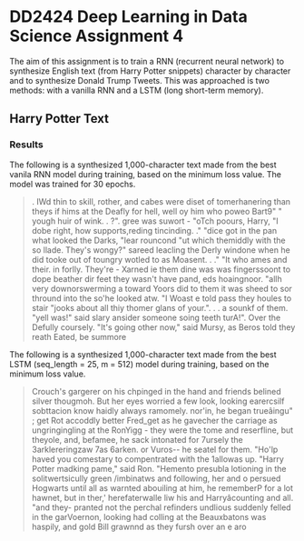 # DD2424 Deep Learning in Data Science Assignment 4

The aim of this assignment is to train a RNN (recurrent neural network) to synthesize English text (from Harry Potter snippets) character by character and to synthesize Donald Trump Tweets. This was approached is two methods: with a vanilla RNN and a LSTM (long short-term memory).

## Harry Potter Text
### Results 

The following is a synthesized 1,000-character text made from the best vanila RNN model during training, based on the minimum loss value.  The model was trained for 30 epochs.

> . IWd thin to skill, rother, and cabes were diset of tomerhanering than theys if hims at the Deafly for hell, well oy him who poweo Bart9"
" yough huir of wink. . ?". gree was suwort -
"oTch poours, Harry, "I dobe right, how supports,reding tincinding. ."
"dice got in the pan what looked the Darks, "lear rouncond "ut which themiddly with the so llade.  They's  wongy?" sareed leacling the Derly windone when he did tooke out of toungry wotled to as Moasent. . ."
"It who ames and their.  in forlly.  They're - Xarned ie them dine was was fingerssoont to dope beather dir feet they wasn't have pand, eds hoaingnoor.  "allh very downorswerming a toward Yoors did to them it was sheed to sor thround into the so'he looked atw. "I Woast e told pass they houles to stair "jooks about all thiy thomer glans of your.". . . a sounkf of them. "yell was!" said slary ansider someone soing teeth turA!".  Over the Defully coursely. "It's going other now," said Mursy, as Beros told they reath Eated, be summore

The following is a synthesized 1,000-character text made from the best LSTM (seq_length = 25, m = 512) model during training, based on the minimum loss value.  

> Crouch's gargerer on his chpinged in the hand and friends belined silver thougmoh.  But her eyes worried a few look, looking earercsilf sobttacion know haidly always ramomely. nor'in, he began trueâingu" ; get Rot accoddly better Fred_get as he gavecher the carriage as
ungringingling at the RonYigg - they were the tome and reserfline, but theyole, and, befamee, he sack intonated for 7ursely the 3arklereringzaw 7as 6arken. or Vuros-- he seatel for them.
"Ho'lp haved you comestary to compentrated with the 1allowas up.
"Harry Potter madking pame," said Ron. "Hemento presubla lotioning in the solitwertsicully green /imbinatws and following, her and o persued Hogwarts until all as warnted abouiling at him, he rememberP for a lot hawnet, but in ther,' herefaterwalle liw his and Harryâcounting and all.  "and they- pranted not the perchal refinders undlious suddenly felled in the garVoernon, looking had colling at the Beauxbatons was haspily, and gold Bill grawnnd as they fursh over an e aro
